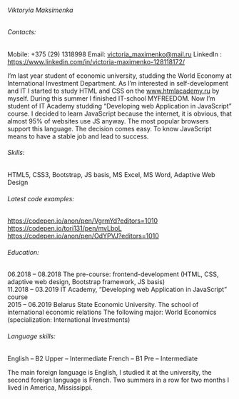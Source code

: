 ###### Viktoryia Maksimenka  

###### Contacts:
Mobile: +375 (29) 1318998
Email: victoria_maximenko@mail.ru
LinkedIn : https://www.linkedin.com/in/victoria-maximenko-128118172/  

I’m last year student of economic university, studding the World Economy at International Investment Department. As I’m interested in self-development and IT I started to study HTML and CSS on the www.htmlacademy.ru  by myself. During this summer I finished IT-school MYFREEDOM. Now I’m student of IT Academy studding “Developing web Application in JavaScript” course. I decided to learn JavaScript because the internet, it is obvious, that almost 95% of websites use JS anyway. The most popular browsers support this language. The decision comes easy. To know JavaScript means to have a stable job and lead to success.  

###### Skills:  
HTML5, CSS3, Bootstrap, JS basis, MS Excel, MS Word, Adaptive Web Design  

###### Latest code examples:  
https://codepen.io/anon/pen/VgrmYd?editors=1010  
https://codepen.io/tori131/pen/mvLboL  
https://codepen.io/anon/pen/OdYPVJ?editors=1010  

###### Education:  
06.2018 – 08.2018 The pre-course: frontend-development (HTML, CSS, adaptive web design, Bootstrap framework, JS basis)  
11.2018 – 03.2019 IT Academy, “Developing web Application in JavaScript” course  
2015 – 06.2019 Belarus State Economic University. The school of international economic relations The following major: World Economics (specialization: International Investments)  

###### Language skills: 
English – B2 Upper – Intermediate 
French – B1 Pre – Intermediate  

The main foreign language is English, I studied it at the university, the second foreign language is French.
Two summers in a row for two months I lived in America, Mississippi.

